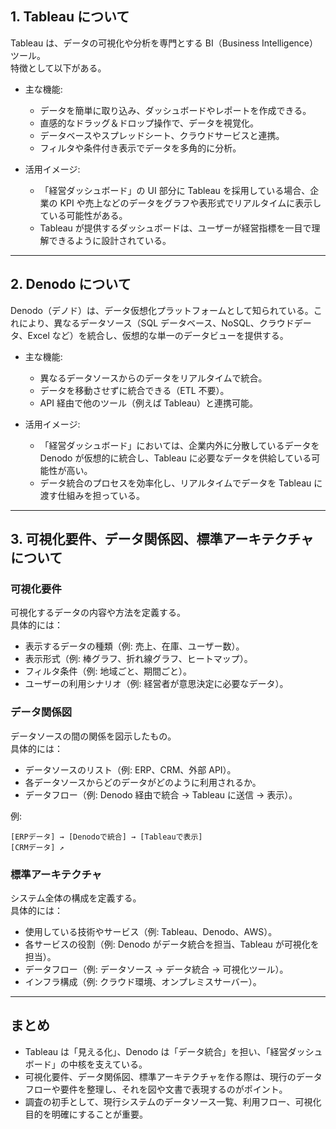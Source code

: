 ## 1. Tableau について

Tableau は、データの可視化や分析を専門とする BI（Business Intelligence）ツール。  
特徴として以下がある。

- 主な機能:

  - データを簡単に取り込み、ダッシュボードやレポートを作成できる。
  - 直感的なドラッグ＆ドロップ操作で、データを視覚化。
  - データベースやスプレッドシート、クラウドサービスと連携。
  - フィルタや条件付き表示でデータを多角的に分析。

- 活用イメージ:
  - 「経営ダッシュボード」の UI 部分に Tableau を採用している場合、企業の KPI や売上などのデータをグラフや表形式でリアルタイムに表示している可能性がある。
  - Tableau が提供するダッシュボードは、ユーザーが経営指標を一目で理解できるように設計されている。

---

## 2. Denodo について

Denodo（デノド）は、データ仮想化プラットフォームとして知られている。これにより、異なるデータソース（SQL データベース、NoSQL、クラウドデータ、Excel など）を統合し、仮想的な単一のデータビューを提供する。

- 主な機能:

  - 異なるデータソースからのデータをリアルタイムで統合。
  - データを移動させずに統合できる（ETL 不要）。
  - API 経由で他のツール（例えば Tableau）と連携可能。

- 活用イメージ:
  - 「経営ダッシュボード」においては、企業内外に分散しているデータを Denodo が仮想的に統合し、Tableau に必要なデータを供給している可能性が高い。
  - データ統合のプロセスを効率化し、リアルタイムでデータを Tableau に渡す仕組みを担っている。

---

## 3. 可視化要件、データ関係図、標準アーキテクチャについて

### 可視化要件

可視化するデータの内容や方法を定義する。  
具体的には：

- 表示するデータの種類（例: 売上、在庫、ユーザー数）。
- 表示形式（例: 棒グラフ、折れ線グラフ、ヒートマップ）。
- フィルタ条件（例: 地域ごと、期間ごと）。
- ユーザーの利用シナリオ（例: 経営者が意思決定に必要なデータ）。

### データ関係図

データソースの間の関係を図示したもの。  
具体的には：

- データソースのリスト（例: ERP、CRM、外部 API）。
- 各データソースからどのデータがどのように利用されるか。
- データフロー（例: Denodo 経由で統合 → Tableau に送信 → 表示）。

例:

```
[ERPデータ] → [Denodoで統合] → [Tableauで表示]
[CRMデータ] ↗
```

### 標準アーキテクチャ

システム全体の構成を定義する。  
具体的には：

- 使用している技術やサービス（例: Tableau、Denodo、AWS）。
- 各サービスの役割（例: Denodo がデータ統合を担当、Tableau が可視化を担当）。
- データフロー（例: データソース → データ統合 → 可視化ツール）。
- インフラ構成（例: クラウド環境、オンプレミスサーバー）。

---

## まとめ

- Tableau は「見える化」、Denodo は「データ統合」を担い、「経営ダッシュボード」の中核を支えている。
- 可視化要件、データ関係図、標準アーキテクチャを作る際は、現行のデータフローや要件を整理し、それを図や文書で表現するのがポイント。
- 調査の初手として、現行システムのデータソース一覧、利用フロー、可視化目的を明確にすることが重要。
